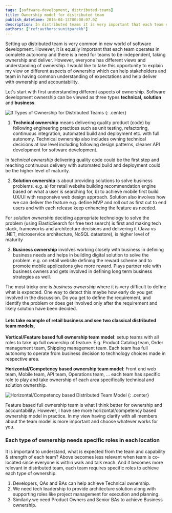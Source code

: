 ```yaml
---
tags: [software-development, distributed-teams]
title: Ownership model for distributed team
publish_datetime: 2016-04-13T00:00:07.0Z
description: In distributed teams it is very important that each team operates in complete autonomy. And there is need for team to be independent and takes ownership. However, everyone has different views and understanding of ownership. Here is what worked for me in terms of distributed team and clear definition of ownership across teams.    
authors: ["ref:authors:sunitparekh"]
---
```


Setting up distributed team is very common in new world of software development. However, it is equally important that each team operates in complete autonomy and there is a need for teams to be independent, taking ownership and deliver. However, everyone has different views and understanding of ownership. I would like to take this opportunity to explain my view on different aspects of ownership which can help stakeholders and team in having common understanding of expectations and help deliver with ownership and accountability.   

Let's start with first understanding different aspects of ownership. Software development ownership can be viewed as three types **technical**, **solution** and **business**. 

![3 Types of Ownership for Distributed Teams](ref:images:posts/distributed-team-ownership-model/distributed-team-ownership-model.png "3 Types of Ownership for Distributed Teams")
{: .center}
 
 
1. **Technical ownership** means delivering quality product (code) by following engineering practices such as unit testing, refactoring, continuous integration, automated build and deployment etc. with full autonomy. Technical ownership also includes owning technical decisions at low level including following design patterns, cleaner API development for software development. 

In *technical ownership* delivering quality code could be the first step and reaching continuous delivery with automated build and deployment could be the higher level of maturity.
 
2. **Solution ownership** is about providing solutions to solve business problems. e.g. a) for retail website building recommendation engine based on what a user is searching for, b) to achieve mobile first build UX/UI with responsive web design approach. Solution also involves how we can deliver the feature e.g. define MVP and roll out as first cut to end users and with each release keep enhancing the feature as needed. 

For *solution ownership* deciding appropriate technology to solve the problem (using ElasticSearch for free text search) is first and making tech stack, frameworks and architecture decisions and delivering it (Java vs .NET, microservice architecture, NoSQL datastore), is higher level of maturity 
 
3. **Business ownership** involves working closely with business in defining business needs and helps in building digital solution to solve the problem. e.g. on retail website defining the reward scheme and to promote mobile applications give more reward. Plays partner role with business owners and gets involved in defining long term business strategies as well.  

The most tricky one is *business ownership* where it is very difficult to define what is expected. One way to detect this maybe how early do you get involved in the discussion. Do you get to define the requirement, and identify the problem or does get involved only after the requirement and likely solution have been decided. 
 
#### Lets take example of retail business and see two classical distributed team models,

**Vertical/Feature based full ownership team model**: setup teams with all roles to take up full ownership of feature. E.g. Product Catalog team, Order management team, Shipping management team. Each team has full autonomy to operate from business decision to technology choices made in respective area. 

**Horizontal/Competency based ownership team model**: Front end web team, Mobile team, API team, Operations team, … each team has specific role to play and take ownership of each area specifically technical and solution ownership. 

![Horizontal/Competency based Distributed Team Model](ref:images:posts/distributed-team-ownership-model/distributed-team.png "Horizontal/Competency based Distributed Team Model")
{: .center}

Feature based full ownership team is what I think better for ownership and accountability. However, I have see more horizontal/competency based ownership model in practice. In my view having clarify with all members about the team model is more important and choose whatever works for you.  

### Each type of ownership needs specific roles in each location

It is important to understand, what is expected from the team and capability &amp; strength of each team? Above becomes less relevant when team is co-located since everyone is within walk and talk reach. And it becomes more relevant in distributed team, each team requires specific roles to achieve each type of ownership. 

1. Developers, QAs and BAs can help achieve Technical ownership. 
2. We need tech leadership to provide architecture solution along with supporting roles like project management for execution and planning. 
3. Similarly we need Product Owners and Senior BAs to achieve Business ownership. 
